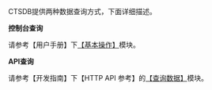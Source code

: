 
CTSDB提供两种数据查询方式，下面详细描述。

**控制台查询**

请参考【用户手册】下[【基本操作】](http://tce.fsphere.cn/document/product/652/13540)模块。

**API查询**

请参考【开发指南】下【HTTP API 参考】的[【查询数据】](http://tce.fsphere.cn/document/product/652/13609)模块。
